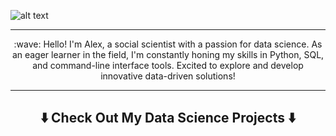 ![alt text](assets/header.gif)

<hr>

 <center><p align = "center"> :wave:
   Hello! I'm Alex, a social scientist with a passion for data science. As an eager learner in the field, I'm constantly honing my skills in Python, SQL, and command-line interface tools. Excited to explore and develop innovative data-driven solutions! </p> </center>  

<hr>

## <center><p align = "center"> ⬇️ Check Out My Data Science Projects ⬇️ </p> </center>



